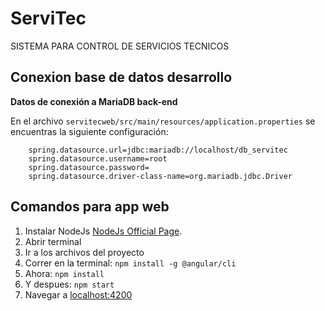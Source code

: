 # ServiTec
SISTEMA PARA CONTROL DE SERVICIOS TECNICOS


## Conexion base de datos desarrollo

**Datos de conexión a MariaDB back-end**

En el archivo `servitecweb/src/main/resources/application.properties` se encuentras la siguiente configuración:

```
    spring.datasource.url=jdbc:mariadb://localhost/db_servitec
    spring.datasource.username=root
    spring.datasource.password=
    spring.datasource.driver-class-name=org.mariadb.jdbc.Driver

```

## Comandos para app web

1. Instalar NodeJs [NodeJs Official Page](https://nodejs.org/en).
2. Abrir terminal
3. Ir a los archivos del proyecto
4. Correr en la terminal: ```npm install -g @angular/cli```
5. Ahora: ```npm install```
6. Y despues: ```npm start```
7. Navegar a [localhost:4200](localhost:4200)
